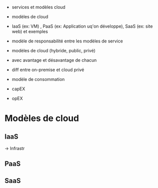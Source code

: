 - services et modèles cloud

- modèles de cloud

- IaaS (ex: VM) , PaaS (ex: Application uq'on développe), SaaS (ex: site web) et exemples

- modèle de responsabilité entre les modèles de service
- modèles de cloud (hybride, public, privé)

- avec avantage et désavantage de chacun

- diff entre on-premise et cloud privé
- modèle de consommation

- capEX
- opEX


# Modèles de cloud

## IaaS
-> Infrastr
## PaaS

## SaaS